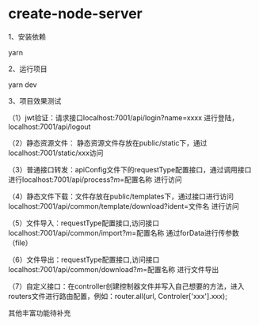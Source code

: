 # create-node-server

1、安装依赖

yarn

2、运行项目

yarn dev


3、项目效果测试

（1）jwt验证：请求接口localhost:7001/api/login?name=xxxx 进行登陆， localhost:7001/api/logout

（2）静态资源文件： 静态资源文件存放在public/static下，通过localhost:7001/static/xxx访问

（3）普通接口转发：apiConfig文件下的requestType配置接口，通过调用接口进行localhost:7001/api/process?_m_=配置名称 进行访问

（4）静态文件下载：文件存放在public/templates下，通过接口进行访问 localhost:7001/api/common/template/download?ident=文件名 进行访问

（5）文件导入：requestType配置接口,访问接口localhost:7001/api/common/import?_m_=配置名称 通过forData进行传参数（file）

（6）文件导出：requestType配置接口,访问接口localhost:7001/api/common/download?_m_=配置名称 进行文件导出

（7）自定义接口：在controller创建控制器文件并写入自己想要的方法，进入routers文件进行路由配置，例如：router.all(url, Controler['xxx'].xxx);

 
其他丰富功能待补充
 

